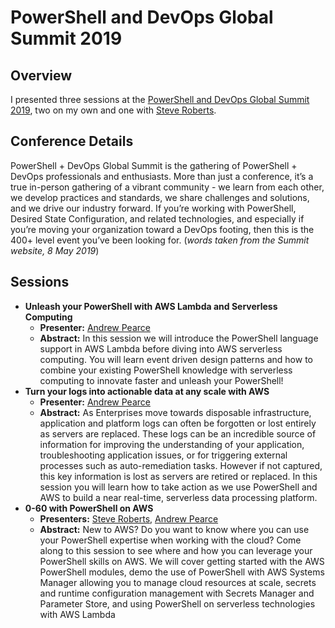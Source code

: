 # PowerShell and DevOps Global Summit 2019

## Overview

I presented three sessions at the [PowerShell and DevOps Global Summit 2019](https://powershell.org/summit/), two on my own and one with [Steve Roberts](https://twitter.com/bellevuesteve).

## Conference Details

PowerShell + DevOps Global Summit is the gathering of PowerShell + DevOps professionals and enthusiasts. More than just a conference, it’s a true in-person gathering of a vibrant community - we learn from each other, we develop practices and standards, we share challenges and solutions, and we drive our industry forward. If you’re working with PowerShell, Desired State Configuration, and related technologies, and especially if you’re moving your organization toward a DevOps footing, then this is the 400+ level event you’ve been looking for. (*words taken from the Summit website, 8 May 2019*)

## Sessions

* **Unleash your PowerShell with AWS Lambda and Serverless Computing**
  * **Presenter:** [Andrew Pearce](https://twitter.com/austoonz)
  * **Abstract:** In this session we will introduce the PowerShell language support in AWS Lambda before diving into AWS serverless computing. You will learn event driven design patterns and how to combine your existing PowerShell knowledge with serverless computing to innovate faster and unleash your PowerShell!
* **Turn your logs into actionable data at any scale with AWS**
  * **Presenter:** [Andrew Pearce](https://twitter.com/austoonz)
  * **Abstract:** As Enterprises move towards disposable infrastructure, application and platform logs can often be forgotten or lost entirely as servers are replaced. These logs can be an incredible source of information for improving the understanding of your application, troubleshooting application issues, or for triggering external processes such as auto-remediation tasks. However if not captured, this key information is lost as servers are retired or replaced. In this session you will learn how to take action as we use PowerShell and AWS to build a near real-time, serverless data processing platform.
* **0-60 with PowerShell on AWS**
  * **Presenters:** [Steve Roberts](https://twitter.com/bellevuesteve), [Andrew Pearce](https://twitter.com/austoonz)
  * **Abstract:** New to AWS? Do you want to know where you can use your PowerShell expertise when working with the cloud? Come along to this session to see where and how you can leverage your PowerShell skills on AWS. We will cover getting started with the AWS PowerShell modules, demo the use of PowerShell with AWS Systems Manager allowing you to manage cloud resources at scale, secrets and runtime configuration management with Secrets Manager and Parameter Store, and using PowerShell on serverless technologies with AWS Lambda

